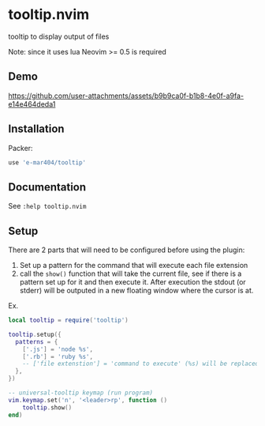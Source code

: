 # tooltip.nvim

tooltip to display output of files

Note: since it uses lua Neovim >= 0.5 is required

## Demo
https://github.com/user-attachments/assets/b9b9ca0f-b1b8-4e0f-a9fa-e14e464deda1


## Installation

Packer:

``` lua
use 'e-mar404/tooltip'
```

## Documentation

See `:help tooltip.nvim`

## Setup

There are 2 parts that will need to be configured before using the plugin:
1. Set up a pattern for the command that will execute each file extension
2. call the `show()` function that will take the current file, see if there is a pattern set up for it and then execute it. After execution the stdout (or stderr) will be outputed in a new floating window where the cursor is at.

Ex. 
``` lua
local tooltip = require('tooltip')

tooltip.setup({
  patterns = {
    ['.js'] = 'node %s',
    ['.rb'] = 'ruby %s',
    -- ['file extenstion'] = 'command to execute' (%s) will be replaced by the file path
  },
})

-- universal-tooltip keymap (run program)
vim.keymap.set('n', '<leader>rp', function ()
    tooltip.show()
end)
```
